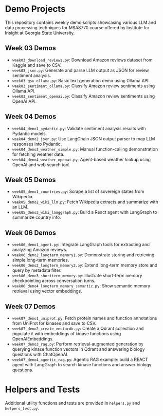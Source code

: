  # Demo Projects

 This repository contains weekly demo scripts showcasing various LLM and data processing techniques for MSA8770 course offered by Institute for Insight at Georgia State University.

 ## Week 03 Demos

- `week03_download_reviews.py`: Download Amazon reviews dataset from Kaggle and save to CSV.
- `week03_json.py`: Generate and parse LLM output as JSON for review sentiment analysis.
- `week03_gsu_ollama.py`: Basic text generation demo using Ollama API.
- `week03_sentiment_ollama.py`: Classify Amazon review sentiments using Ollama API.
- `week03_sentiment_openai.py`: Classify Amazon review sentiments using OpenAI API.

 ## Week 04 Demos

- `week04_demo1_pydantic.py`: Validate sentiment analysis results with Pydantic models.
- `week04_demo2_json.py`: Use LangChain JSON output parser to map LLM responses into Pydantic.
- `week04_demo3_weather_simple.py`: Manual function-calling demonstration for fetching weather data.
- `week04_demo4_weather_openai.py`: Agent-based weather lookup using OpenAI and web search tool.

 ## Week 05 Demos

- `week05_demo1_countries.py`: Scrape a list of sovereign states from Wikipedia.
- `week05_demo2_wiki_llm.py`: Fetch Wikipedia extracts and summarize with an LLM.
- `week05_demo3_wiki_langgraph.py`: Build a React agent with LangGraph to summarize country info.

 ## Week 06 Demos

- `week06_demo1_agent.py`: Integrate LangGraph tools for extracting and analyzing Amazon reviews.
- `week06_demo2_longterm_memory1.py`: Demonstrate storing and retrieving simple long-term memories.
- `week06_demo2_longterm_memory2.py`: Extend long-term memory store and query by metadata filter.
- `week06_demo3_shortterm_memory.py`: Illustrate short-term memory checkpointing across conversation turns.
 - `week06_demo4_longterm_memory_semantic.py`: Show semantic memory retrieval using vector embeddings.

## Week 07 Demos

- `week07_demo1_uniprot.py`: Fetch protein names and function annotations from UniProt for kinases and save to CSV.
- `week07_demo2_create_vectordb.py`: Create a Qdrant collection and populate it with embeddings of kinase functions using OpenAIEmbeddings.
- `week07_demo3_rag.py`: Perform retrieval-augmented generation by querying kinase function vectors in Qdrant and answering biology questions with ChatOpenAI.
- `week07_demo4_agentic_rag.py`: Agentic RAG example: build a REACT agent with LangGraph to search kinase functions and answer biology questions.

 # Helpers and Tests

 Additional utility functions and tests are provided in `helpers.py` and `helpers_test.py`.
